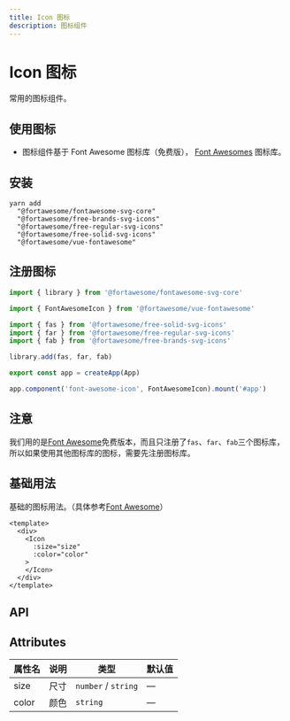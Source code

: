 ```yaml
---
title: Icon 图标
description: 图标组件
---
```


# Icon 图标

常用的图标组件。

## 使用图标

- 图标组件基于 Font Awesome 图标库（免费版）， [Font Awesomes](https://docs.fontawesome.com/web/use-with/vue) 图标库。

## 安装

```shell
yarn add
  "@fortawesome/fontawesome-svg-core"
  "@fortawesome/free-brands-svg-icons"
  "@fortawesome/free-regular-svg-icons"
  "@fortawesome/free-solid-svg-icons"
  "@fortawesome/vue-fontawesome"
```

## 注册图标

```ts
import { library } from '@fortawesome/fontawesome-svg-core'

import { FontAwesomeIcon } from '@fortawesome/vue-fontawesome'

import { fas } from '@fortawesome/free-solid-svg-icons'
import { far } from '@fortawesome/free-regular-svg-icons'
import { fab } from '@fortawesome/free-brands-svg-icons'

library.add(fas, far, fab)

export const app = createApp(App)

app.component('font-awesome-icon', FontAwesomeIcon).mount('#app')
```

## 注意

我们用的是[Font Awesome](https://fontawesome.com/search?ic=free&o=r)免费版本，而且只注册了`fas`、`far`、`fab`三个图标库，所以如果使用其他图标库的图标，需要先注册图标库。

## 基础用法

基础的图标用法。（具体参考[Font Awesome](https://docs.fontawesome.com/web/use-with/vue)）

```vue
<template>
  <div>
    <Icon
      :size="size"
      :color="color"
    >
    </Icon>
  </div>
</template>
```

## API

## Attributes

| 属性名 | 说明 | 类型                | 默认值 |
| ------ | ---- | ------------------- | ------ |
| size   | 尺寸 | `number` / `string` | —      |
| color  | 颜色 | `string`            | —      |
